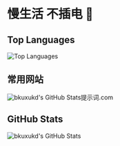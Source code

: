 # 慢生活 不插电 👋

## Top Languages

![Top Languages](https://sf6-cdn-tos.toutiaostatic.com/img/user-avatar/c3462e6c0a38f9a6e797b307ce5f0968~240x240.image)


## 常用网站
![bkuxukd's GitHub Stats](https://github-readme-stats.vercel.app/api?username=bkuxukd&show_icons=true&theme=radical)提示词.com


## GitHub Stats

![bkuxukd's GitHub Stats](https://github-readme-stats.vercel.app/api?username=bkuxukd&show_icons=true&theme=radical)

